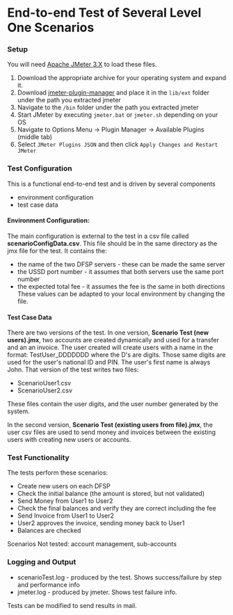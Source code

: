 # End-to-end Test of Several Level One Scenarios

### Setup

You will need [Apache JMeter 3.X](http://jmeter.apache.org/download_jmeter.cgi) to load these files.

1.  Download the appropriate archive for your operating system and expand it.
2.   Download [jmeter-plugin-manager](https://jmeter-plugins.org/get/) and place it in the `lib/ext` folder under the path you extracted jmeter
3.  Navigate to the `/bin` folder under the path you extracted jmeter
4.  Start JMeter by executing `jmeter.bat` or `jmeter.sh` depending on your OS
5.  Navigate to Options Menu -> Plugin Manager -> Available Plugins (middle tab)
6.  Select `JMeter Plugins JSON` and then click `Apply Changes and Restart JMeter`

### Test Configuration

This is a functional end-to-end test and is driven by several components
- environment configuration
- test case data

#### Environment Configuration:
The main configuration is external to the test in a csv file called **scenarioConfigData.csv**. This file should be in the same directory as the jmx file for the test. It contains the:
* the name of the two DFSP servers - these can be made the same server
* the USSD port number - it assumes that both servers use the same port number
* the expected total fee - it assumes the fee is the same in both directions
These values can be adapted to your local environment by changing the file.

#### Test Case Data
There are two versions of the test. In one version, **Scenario Test (new users).jmx**, two accounts are created dynamically and used for a transfer and an an invoice. The user created will create users with a name in the format: TestUser_DDDDDDD where the D's are digits. Those same digits are used for the user's national ID and PIN. The user's first name is always John. That version of the test writes two files:
* ScenarioUser1.csv
* ScenarioUser2.csv

These files contain the user digits, and the user number generated by the system.

In the second version, **Scenario Test (existing users from file).jmx**, the user csv files are used to send money and invoices between the existing users with creating new users or accounts.

### Test Functionality
The tests perform these scenarios:
* Create new users on each DFSP
* Check the initial balance (the amount is stored, but not validated)
* Send Money from User1 to User2
* Check the final balances and verify they are correct including the fee
* Send Invoice from User1 to User2
* User2 approves the invoice, sending money back to User1
* Balances are checked

Scenarios Not tested: account management, sub-accounts

### Logging and Output
* scenarioTest.log - produced by the test. Shows success/failure by step and performance info
* jmeter.log - produced by jmeter. Shows test failure info.

Tests can be modified to send results in mail.

